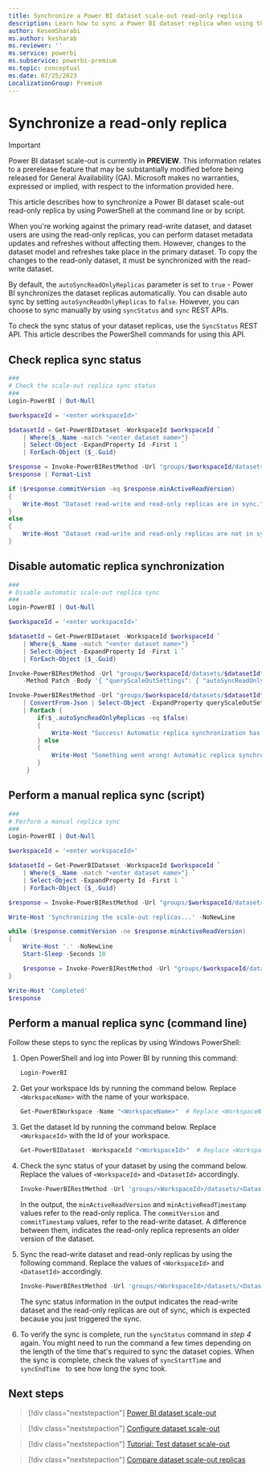 ```yaml
---
title: Synchronize a Power BI dataset scale-out read-only replica
description: Learn how to sync a Power BI dataset replica when using the Power BI dataset scale-out feature
author: KesemSharabi
ms.author: kesharab
ms.reviewer: ''
ms.service: powerbi
ms.subservice: powerbi-premium
ms.topic: conceptual
ms.date: 07/25/2023
LocalizationGroup: Premium
---
```


# Synchronize a read-only replica

> [!IMPORTANT]
> Power BI dataset scale-out is currently in **PREVIEW**. This information relates to a prerelease feature that may be substantially modified before being released for General Availability (GA). Microsoft makes no warranties, expressed or implied, with respect to the information provided here.

This article describes how to synchronize a Power BI dataset scale-out read-only replica by using PowerShell at the command line or by script.

When you're working against the primary read-write dataset, and dataset users are using the read-only replicas, you can perform dataset metadata updates and refreshes without affecting them. However, changes to the dataset model and refreshes take place in the primary dataset. To copy the changes to the read-only dataset, it must be synchronized with the read-write dataset.

By default, the `autoSyncReadOnlyReplicas` parameter is set to `true` - Power BI synchronizes the dataset replicas automatically. You can disable auto sync by setting `autoSyncReadOnlyReplicas` to `false`. However, you can choose to sync manually by using `syncStatus` and `sync` REST APIs.

To check the sync status of your dataset replicas, use the `SyncStatus` REST API. This article describes the PowerShell commands for using this API.

## Check replica sync status

```powershell
###
# Check the scale-out replica sync status
###
Login-PowerBI | Out-Null

$workspaceId = '<enter workspaceId>'

$datasetId = Get-PowerBIDataset -WorkspaceId $workspaceId `
    | Where{$_.Name -match "<enter dataset name>"} `
    | Select-Object -ExpandProperty Id -First 1 `
    | ForEach-Object {$_.Guid}

$response = Invoke-PowerBIRestMethod -Url "groups/$workspaceId/datasets/$datasetId/queryScaleOut/syncStatus" -Method Get | ConvertFrom-Json 
$response | Format-List

if ($response.commitVersion -eq $response.minActiveReadVersion)
{
    Write-Host "Dataset read-write and read-only replicas are in sync."
}
else
{
    Write-Host "Dataset read-write and read-only replicas are not in sync." -ForegroundColor Red
}

```

## Disable automatic replica synchronization

```powershell
###
# Disable automatic scale-out replica sync
###
Login-PowerBI | Out-Null

$workspaceId = '<enter workspaceId>'

$datasetId = Get-PowerBIDataset -WorkspaceId $workspaceId `
    | Where{$_.Name -match "<enter dataset name>"} `
    | Select-Object -ExpandProperty Id -First 1 `
    | ForEach-Object {$_.Guid}

Invoke-PowerBIRestMethod -Url "groups/$workspaceId/datasets/$datasetId" `
    -Method Patch -Body '{ "queryScaleOutSettings": { "autoSyncReadOnlyReplicas": false }}'

Invoke-PowerBIRestMethod -Url "groups/$workspaceId/datasets/$datasetId" -Method Get `
    | ConvertFrom-Json | Select-Object -ExpandProperty queryScaleOutSettings `
    | ForEach { 
        if($_.autoSyncReadOnlyReplicas -eq $false)
        { 
            Write-Host "Success! Automatic replica synchronization has been disabled."
        } else
        {
            Write-Host "Something went wrong! Automatic replica synchronization is still enabled." -ForegroundColor Red
        }
     }
```

## Perform a manual replica sync (script)

```powershell
###
# Perform a manual replica sync
###
Login-PowerBI | Out-Null

$workspaceId = '<enter workspaceId>'

$datasetId = Get-PowerBIDataset -WorkspaceId $workspaceId `
    | Where{$_.Name -match "<enter dataset name>"} `
    | Select-Object -ExpandProperty Id -First 1 `
    | ForEach-Object {$_.Guid}

$response = Invoke-PowerBIRestMethod -Url "groups/$workspaceId/datasets/$datasetId/queryScaleOut/sync" -Method Post -Body "" | ConvertFrom-Json

Write-Host 'Synchronizing the scale-out replicas...' -NoNewLine

while ($response.commitVersion -ne $response.minActiveReadVersion)
{
    Write-Host '.' -NoNewLine
    Start-Sleep -Seconds 10

    $response = Invoke-PowerBIRestMethod -Url "groups/$workspaceId/dataset/$datasetId/queryScaleOut/syncStatus" -Method Get | ConvertFrom-Json 
}

Write-Host 'Completed'
$response

```

## Perform a manual replica sync (command line)

Follow these steps to sync the replicas by using Windows PowerShell:

1. Open PowerShell and log into Power BI by running this command:

    ```powershell
    Login-PowerBI
    ```

2. Get your workspace Ids by running the command below. Replace `<WorkspaceName>` with the name of your workspace.

    ```powershell
    Get-PowerBIWorkspace -Name "<WorkspaceName>"  # Replace <WorkspaceName> with the name of your workspace
    ```

3. Get the dataset Id by running the command below. Replace `<WorkspaceId>` with the Id of your workspace.

    ```powershell
    Get-PowerBIDataset -WorkspaceId "<WorkspaceId>"  # Replace <WorkspaceId> with the Id of your workspace
    ```

4. Check the sync status of your dataset by using the command below. Replace the values of `<WorkspaceId>` and `<DatasetId>` accordingly.

    ```powershell
    Invoke-PowerBIRestMethod -Url 'groups/<WorkspaceId>/datasets/<DatasetId>/queryScaleOut/syncStatus' -Method Get | ConvertFrom-Json | Format-List  # Replace <WorkspaceId> with the Id of your workspace and <DatasetId> with the Id of your dataset
    ```

    In the output, the `minActiveReadVersion` and `minActiveReadTimestamp` values refer to the read-only replica. The `commitVersion` and `commitTimestamp` values, refer to the read-write dataset. A difference between them, indicates  the read-only replica represents an older version of the dataset.

5. Sync the read-write dataset and read-only replicas by using the following command. Replace the values of `<WorkspaceId>` and `<DatasetId>` accordingly.

    ```powershell
    Invoke-PowerBIRestMethod -Url 'groups/<WorkspaceId>/datasets/<DatasetId>/queryScaleOut/sync' -Method Post -Body "" | ConvertFrom-Json | Format-List  # Replace <WorkspaceId> with the Id of your workspace and <DatasetId> with the Id of your dataset
    ```

    The sync status information in the output indicates the read-write dataset and the read-only replicas are out of sync, which is expected because you just triggered the sync.  

6. To verify the sync is complete, run the `syncStatus` command in *step 4* again. You might need to run the command a few times depending on the length of the time that's required to sync the dataset copies. When the sync is complete, check the values of `syncStartTime` and `syncEndTime ` to see how long the sync took.  


## Next steps

> [!div class="nextstepaction"]
> [Power BI dataset scale-out](service-premium-scale-out.md)

> [!div class="nextstepaction"]
> [Configure dataset scale-out](service-premium-scale-out-configure.md)

> [!div class="nextstepaction"]
> [Tutorial: Test dataset scale-out](service-premium-scale-out-test.md)

> [!div class="nextstepaction"]
> [Compare dataset scale-out replicas](service-premium-scale-out-app.md)
